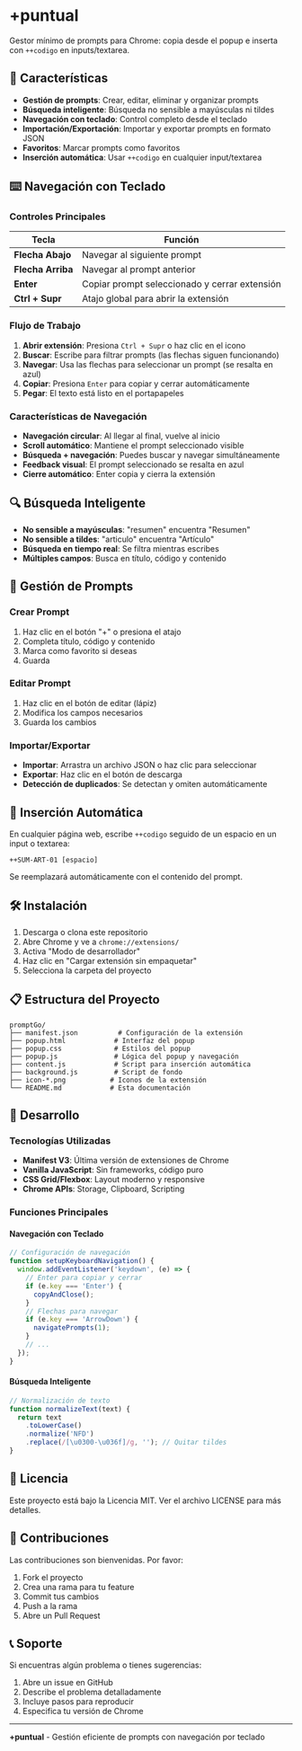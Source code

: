 # +puntual

Gestor mínimo de prompts para Chrome: copia desde el popup e inserta con `++codigo` en inputs/textarea.

## 🚀 Características

- **Gestión de prompts**: Crear, editar, eliminar y organizar prompts
- **Búsqueda inteligente**: Búsqueda no sensible a mayúsculas ni tildes
- **Navegación con teclado**: Control completo desde el teclado
- **Importación/Exportación**: Importar y exportar prompts en formato JSON
- **Favoritos**: Marcar prompts como favoritos
- **Inserción automática**: Usar `++codigo` en cualquier input/textarea

## ⌨️ Navegación con Teclado

### Controles Principales

| Tecla | Función |
|-------|---------|
| **Flecha Abajo** | Navegar al siguiente prompt |
| **Flecha Arriba** | Navegar al prompt anterior |
| **Enter** | Copiar prompt seleccionado y cerrar extensión |
| **Ctrl + Supr** | Atajo global para abrir la extensión |

### Flujo de Trabajo

1. **Abrir extensión**: Presiona `Ctrl + Supr` o haz clic en el icono
2. **Buscar**: Escribe para filtrar prompts (las flechas siguen funcionando)
3. **Navegar**: Usa las flechas para seleccionar un prompt (se resalta en azul)
4. **Copiar**: Presiona `Enter` para copiar y cerrar automáticamente
5. **Pegar**: El texto está listo en el portapapeles

### Características de Navegación

- **Navegación circular**: Al llegar al final, vuelve al inicio
- **Scroll automático**: Mantiene el prompt seleccionado visible
- **Búsqueda + navegación**: Puedes buscar y navegar simultáneamente
- **Feedback visual**: El prompt seleccionado se resalta en azul
- **Cierre automático**: Enter copia y cierra la extensión

## 🔍 Búsqueda Inteligente

- **No sensible a mayúsculas**: "resumen" encuentra "Resumen"
- **No sensible a tildes**: "articulo" encuentra "Artículo"
- **Búsqueda en tiempo real**: Se filtra mientras escribes
- **Múltiples campos**: Busca en título, código y contenido

## 📁 Gestión de Prompts

### Crear Prompt
1. Haz clic en el botón "+" o presiona el atajo
2. Completa título, código y contenido
3. Marca como favorito si deseas
4. Guarda

### Editar Prompt
1. Haz clic en el botón de editar (lápiz)
2. Modifica los campos necesarios
3. Guarda los cambios

### Importar/Exportar
- **Importar**: Arrastra un archivo JSON o haz clic para seleccionar
- **Exportar**: Haz clic en el botón de descarga
- **Detección de duplicados**: Se detectan y omiten automáticamente

## 🎯 Inserción Automática

En cualquier página web, escribe `++codigo` seguido de un espacio en un input o textarea:

```
++SUM-ART-01 [espacio]
```

Se reemplazará automáticamente con el contenido del prompt.

## 🛠️ Instalación

1. Descarga o clona este repositorio
2. Abre Chrome y ve a `chrome://extensions/`
3. Activa "Modo de desarrollador"
4. Haz clic en "Cargar extensión sin empaquetar"
5. Selecciona la carpeta del proyecto

## 📋 Estructura del Proyecto

```
promptGo/
├── manifest.json          # Configuración de la extensión
├── popup.html            # Interfaz del popup
├── popup.css             # Estilos del popup
├── popup.js              # Lógica del popup y navegación
├── content.js            # Script para inserción automática
├── background.js         # Script de fondo
├── icon-*.png           # Iconos de la extensión
└── README.md            # Esta documentación
```

## 🔧 Desarrollo

### Tecnologías Utilizadas
- **Manifest V3**: Última versión de extensiones de Chrome
- **Vanilla JavaScript**: Sin frameworks, código puro
- **CSS Grid/Flexbox**: Layout moderno y responsive
- **Chrome APIs**: Storage, Clipboard, Scripting

### Funciones Principales

#### Navegación con Teclado
```javascript
// Configuración de navegación
function setupKeyboardNavigation() {
  window.addEventListener('keydown', (e) => {
    // Enter para copiar y cerrar
    if (e.key === 'Enter') {
      copyAndClose();
    }
    // Flechas para navegar
    if (e.key === 'ArrowDown') {
      navigatePrompts(1);
    }
    // ...
  });
}
```

#### Búsqueda Inteligente
```javascript
// Normalización de texto
function normalizeText(text) {
  return text
    .toLowerCase()
    .normalize('NFD')
    .replace(/[\u0300-\u036f]/g, ''); // Quitar tildes
}
```

## 📝 Licencia

Este proyecto está bajo la Licencia MIT. Ver el archivo LICENSE para más detalles.

## 🤝 Contribuciones

Las contribuciones son bienvenidas. Por favor:

1. Fork el proyecto
2. Crea una rama para tu feature
3. Commit tus cambios
4. Push a la rama
5. Abre un Pull Request

## 📞 Soporte

Si encuentras algún problema o tienes sugerencias:

1. Abre un issue en GitHub
2. Describe el problema detalladamente
3. Incluye pasos para reproducir
4. Especifica tu versión de Chrome

---

**+puntual** - Gestión eficiente de prompts con navegación por teclado